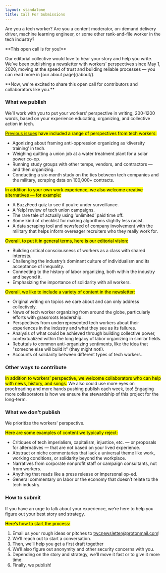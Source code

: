 ```yaml
---
layout: standalone
title: Call For Submissions
---
```


<div class="alert alert-secondary">
<p class="lead" markdown="1">
Are you a tech worker? Are you a content moderator, on-demand delivery driver, machine learning engineer, or some other rank-and-file worker in the tech industry?
</p>

<p class="lead" markdown="1">
**This open call is for you!**
</p>

<p class="lead" markdown="1">
Our editorial collective would love to hear your story and help you write. We’ve been publishing a newsletter with workers’ perspectives since May 1, 2020, moving at the speed of trust and building reliable processes &mdash; you can read more in [our about page](/about/).
</p>

<p class="lead" markdown="1">
**Now, we're excited to share this open call for contributors and collaborators like you.**
</p>
</div>

### What we publish

We’ll work with you to put your workers’ perspective in writing, 200-1200 words, based on your experience educating, organizing, and collective action in tech.

<mark><a href="/archive/">Previous issues</a> have included a range of perspectives from tech workers:</mark>

- Agonizing about framing anti-oppression organizing as ‘diversity training’ in tech.
- Weighing quitting a union job at a water treatment plant for a solar power co-op.
- Running study groups with other temps, vendors, and contractors &mdash; and then organizing.
- Conducting a six-month study on the ties between tech companies and the military, scraping data on 100,000+ contracts.

<mark>In addition to your own work experience, we also welcome creative alternatives &mdash; for example:</mark>

- A BuzzFeed quiz to see if you’re under surveillance.
- A Yelp! review of tech union campaigns.
- The rare tale of actually using ‘unlimited’ paid time off.
- Some kind of checklist for making algorithms slightly less racist.
- A data scraping tool and newsfeed of company involvement with the military that helps inform overeager recruiters who they really work for.

<mark>Overall, to put it in general terms, here is our editorial vision:</mark>

- Building critical consciousness of workers as a class with shared interests.
- Challenging the industry’s dominant culture of individualism and its acceptance of inequality.
- Connecting to the history of labor organizing, both within the industry and beyond it.
- Emphasizing the importance of solidarity with all workers.

<mark>Overall, we like to include a variety of content in the newsletter:</mark>

- Original writing on topics we care about and can only address collectively.
- News of tech worker organizing from around the globe, particularly efforts with grassroots leadership.
- Perspectives from underrepresented tech workers about their experiences in the industry and what they see as its failures.
- Analysis of what could be achieved through building collective power, contextualized within the long legacy of labor organizing in similar fields.
- Rebuttals to common anti-organizing sentiments, like the idea that "someone else will build it" (they might not!).
- Accounts of solidarity between different types of tech workers.

### Other ways to contribute

<mark>In addition to workers’ perspective, we welcome collaborators who can help with news, history, and songs.</mark> We also could use more eyes on proofreading and more hands pushing publish each week, too! Engaging more collaborators is how we ensure the stewardship of this project for the long-term.

### What we don’t publish

We prioritize the workers' perspective.

<mark>Here are some examples of content we typically reject:</mark>

- Critiques of tech imperialism, capitalism, injustice, etc. &mdash; or proposals for alternatives &mdash; that are not based on your lived experience.
- Abstract or niche commentaries that lack a universal theme like work, working conditions, or solidarity beyond the workplace.
- Narratives from corporate nonprofit staff or campaign consultants, not from workers.
- Anything that reads like a press release or impersonal op-ed.
- General commentary on labor or the economy that doesn’t relate to the tech industry.

### How to submit

If you have an urge to talk about your experience, we’re here to help you figure out your best story and strategy.

<mark>Here’s how to start the process:</mark>

1. Email us your rough ideas or pitches to [twcnewsletter@protonmail.com](mailto:twcnewsletter@protonmail.com)!
1. We’ll reach out to start a conversation.
1. Then, we’ll help you get a first draft together
1. We’ll also figure out anonymity and other security concerns with you.
1. Depending on the story and strategy, we’ll move it fast or to give it more time.
1. Finally, we publish!
